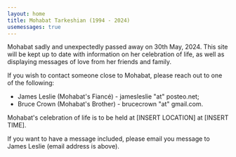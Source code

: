 ```yaml
---
layout: home
title: Mohabat Tarkeshian (1994 - 2024)
usemessages: true
---
```


Mohabat sadly and unexpectedly passed away on 30th May, 2024. This site will be kept up to date with information on her celebration of life, as well as displaying messages of love from her friends and family. 

If you wish to contact someone close to Mohabat, please reach out to one of the following:

  * James Leslie (Mohabat's Fiancé) - jamesleslie "at" posteo.net;
  * Bruce Crown (Mohabat's Brother) - brucecrown "at" gmail.com.

Mohabat's celebration of life is to be held at [INSERT LOCATION] at [INSERT TIME].

<div id="messages"></div>

<script src="/assets/js/messages.js"></script>

If you want to have a message included, please email you message to James Leslie (email address is above).